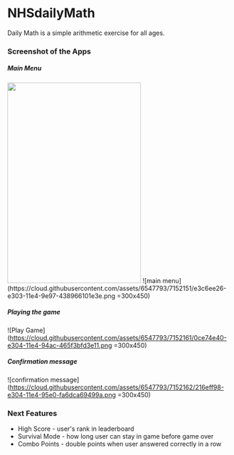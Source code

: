 # NHSdailyMath

Daily Math is a simple arithmetic exercise for all ages.


### Screenshot of the Apps

##### Main Menu
<img src="https://cloud.githubusercontent.com/assets/6547793/7152151/e3c6ee26-e303-11e4-9e97-438966101e3e.png" width="300px" height="450px" />
![main menu](https://cloud.githubusercontent.com/assets/6547793/7152151/e3c6ee26-e303-11e4-9e97-438966101e3e.png =300x450)

##### Playing the game
![Play Game](https://cloud.githubusercontent.com/assets/6547793/7152161/0ce74e40-e304-11e4-94ac-465f3bfd3e11.png =300x450)

##### Confirmation message
![confirmation message](https://cloud.githubusercontent.com/assets/6547793/7152162/216eff98-e304-11e4-95e0-fa6dca69499a.png =300x450)


### Next Features
* High Score - user's rank in leaderboard
* Survival Mode - how long user can stay in game before game over
* Combo Points - double points when user answered correctly in a row 